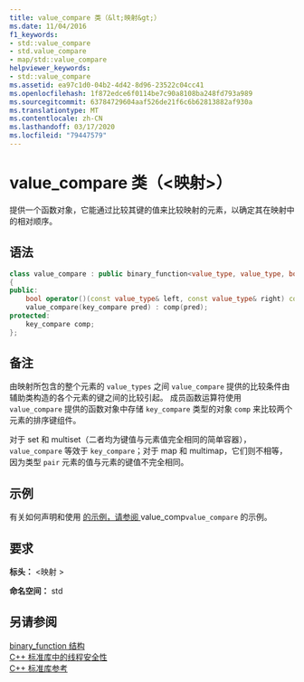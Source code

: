 ```yaml
---
title: value_compare 类（&lt;映射&gt;）
ms.date: 11/04/2016
f1_keywords:
- std::value_compare
- std.value_compare
- map/std::value_compare
helpviewer_keywords:
- std::value_compare
ms.assetid: ea97c1d0-04b2-4d42-8d96-23522c04cc41
ms.openlocfilehash: 1f872edce6f0114be7c90a8108ba248fd793a989
ms.sourcegitcommit: 63784729604aaf526de21f6c6b62813882af930a
ms.translationtype: MT
ms.contentlocale: zh-CN
ms.lasthandoff: 03/17/2020
ms.locfileid: "79447579"
---
```

# <a name="value_compare-class-ltmapgt"></a>value_compare 类（&lt;映射&gt;）

提供一个函数对象，它能通过比较其键的值来比较映射的元素，以确定其在映射中的相对顺序。

## <a name="syntax"></a>语法

```cpp
class value_compare : public binary_function<value_type, value_type, bool>
{
public:
    bool operator()(const value_type& left, const value_type& right) const;
    value_compare(key_compare pred) : comp(pred);
protected:
    key_compare comp;
};
```

## <a name="remarks"></a>备注

由映射所包含的整个元素的 `value_types` 之间 `value_compare` 提供的比较条件由辅助类构造的各个元素的键之间的比较引起。 成员函数运算符使用 `value_compare` 提供的函数对象中存储 `key_compare` 类型的对象 `comp` 来比较两个元素的排序键组件。

对于 set 和 multiset（二者均为键值与元素值完全相同的简单容器），`value_compare` 等效于 `key_compare`；对于 map 和 multimap，它们则不相等，因为类型 `pair` 元素的值与元素的键值不完全相同。

## <a name="example"></a>示例

有关如何声明和使用 [ 的示例，请参阅 ](../standard-library/map-class.md#value_comp)value_comp`value_compare` 的示例。

## <a name="requirements"></a>要求

**标头：** \<映射 >

**命名空间：** std

## <a name="see-also"></a>另请参阅

[binary_function 结构](../standard-library/binary-function-struct.md)\
[C++ 标准库中的线程安全性](../standard-library/thread-safety-in-the-cpp-standard-library.md)\
[C++ 标准库参考](../standard-library/cpp-standard-library-reference.md)
